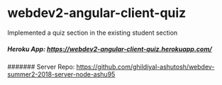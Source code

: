 # webdev2-angular-client-quiz
Implemented a quiz section in the existing student section

#####   Heroku App: https://webdev2-angular-client-quiz.herokuapp.com/
####### Server Repo: https://github.com/ghildiyal-ashutosh/webdev-summer2-2018-server-node-ashu95
